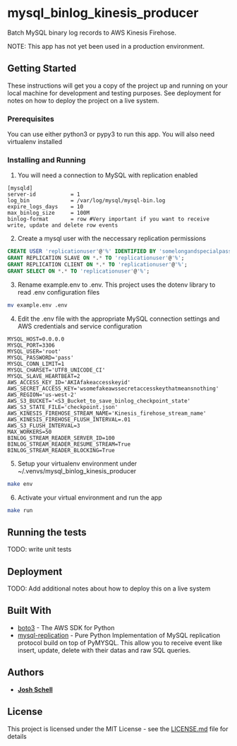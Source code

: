 # mysql_binlog_kinesis_producer
Batch MySQL binary log records to AWS Kinesis Firehose.

NOTE: This app has not yet been used in a production environment.


## Getting Started

These instructions will get you a copy of the project up and running on your local machine for development and testing purposes. See deployment for notes on how to deploy the project on a live system.


### Prerequisites

You can use either python3 or pypy3 to run this app. You will also need virtualenv installed


### Installing and Running

1. You will need a connection to MySQL with replication enabled
```
[mysqld]
server-id           = 1
log_bin             = /var/log/mysql/mysql-bin.log
expire_logs_days    = 10
max_binlog_size     = 100M
binlog-format       = row #Very important if you want to receive write, update and delete row events
```

2. Create a mysql user with the neccessary replication permissions
```sql
CREATE USER 'replicationuser'@'%' IDENTIFIED BY 'somelongandspecialpassword';
GRANT REPLICATION SLAVE ON *.* TO 'replicationuser'@'%';
GRANT REPLICATION CLIENT ON *.* TO 'replicationuser'@'%';
GRANT SELECT ON *.* TO 'replicationuser'@'%';
```

3. Rename example.env to .env. This project uses the dotenv library to read .env configuration files
```bash
mv example.env .env
```

4. Edit the .env file with the appropriate MySQL connection settings and AWS credentials and service configuration
```
MYSQL_HOST=0.0.0.0
MYSQL_PORT=3306
MYSQL_USER='root'
MYSQL_PASSWORD='pass'
MYSQL_CONN_LIMIT=1
MYSQL_CHARSET='UTF8_UNICODE_CI'
MYSQL_SLAVE_HEARTBEAT=2
AWS_ACCESS_KEY_ID='AKIAfakeaccesskeyid'
AWS_SECRET_ACCESS_KEY='wsomefakeawssecretaccesskeythatmeansnothing'
AWS_REGION='us-west-2'
AWS_S3_BUCKET='<S3_Bucket_to_save_binlog_checkpoint_state'
AWS_S3_STATE_FILE='checkpoint.json'
AWS_KINESIS_FIREHOSE_STREAM_NAME='Kinesis_firehose_stream_name'
AWS_KINESIS_FIREHOSE_FLUSH_INTERVAL=.01
AWS_S3_FLUSH_INTERVAL=3
MAX_WORKERS=50
BINLOG_STREAM_READER_SERVER_ID=100
BINLOG_STREAM_READER_RESUME_STREAM=True
BINLOG_STREAM_READER_BLOCKING=True
```

5. Setup your virtualenv environment under ~/.venvs/mysql_binlog_kinesis_producer
```bash
make env
```

6. Activate your virtual environment and run the app
```bash
make run
```


## Running the tests

TODO: write unit tests


## Deployment

TODO: Add additional notes about how to deploy this on a live system


## Built With

* [boto3](https://boto3.readthedocs.io/en/latest/) - The AWS SDK for Python
* [mysql-replication](https://github.com/noplay/python-mysql-replication) - Pure Python Implementation of MySQL replication protocol build on top of PyMYSQL. This allow you to receive event like insert, update, delete with their datas and raw SQL queries.


## Authors

* **[Josh Schell](https://github.com/jschell12)**


## License

This project is licensed under the MIT License - see the [LICENSE.md](LICENSE.md) file for details